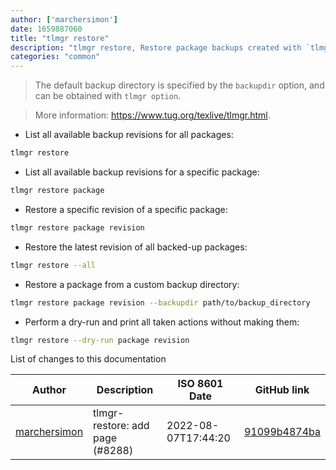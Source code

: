 ```yaml
---
author: ['marchersimon']
date: 1659887060
title: "tlmgr restore"
description: "tlmgr restore, Restore package backups created with `tlmgr backup`."
categories: "common"
---
```

> The default backup directory is specified by the `backupdir` option, and can be obtained with `tlmgr option`.

> More information: <https://www.tug.org/texlive/tlmgr.html>.

- List all available backup revisions for all packages:

```bash
tlmgr restore
```

- List all available backup revisions for a specific package:

```bash
tlmgr restore package
```

- Restore a specific revision of a specific package:

```bash
tlmgr restore package revision
```

- Restore the latest revision of all backed-up packages:

```bash
tlmgr restore --all
```

- Restore a package from a custom backup directory:

```bash
tlmgr restore package revision --backupdir path/to/backup_directory
```

- Perform a dry-run and print all taken actions without making them:

```bash
tlmgr restore --dry-run package revision
```
List of changes to this documentation


Author | Description | ISO 8601 Date | GitHub link
------|-----|-----|-----
[marchersimon](mailto:50295997+marchersimon@users.noreply.github.com) | tlmgr-restore: add page (#8288) | 2022-08-07T17:44:20 | [91099b4874ba](https://github.com/tldr-pages/tldr/commit/91099b4874ba61fd085fc3fbd1a9deda73fdee27)

